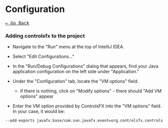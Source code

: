 # Configuration

[<kbd>&larr; Go Back</kbd>](../../README.md)

### Adding controlsfx to the project

- Navigate to the "Run" menu at the top of IntelliJ IDEA.

- Select "Edit Configurations..."

- In the "Run/Debug Configurations" dialog that appears, find your Java application configuration on the left side under "Application."

- Under the "Configuration" tab, locate the "VM options" field.
  - if there is nothing, click on "Modify options" - there should "Add VM options" appear

- Enter the VM option provided by ControlsFX into the "VM options" field. In your case, it would be:
```
--add-exports javafx.base/com.sun.javafx.event=org.controlsfx.controls
```